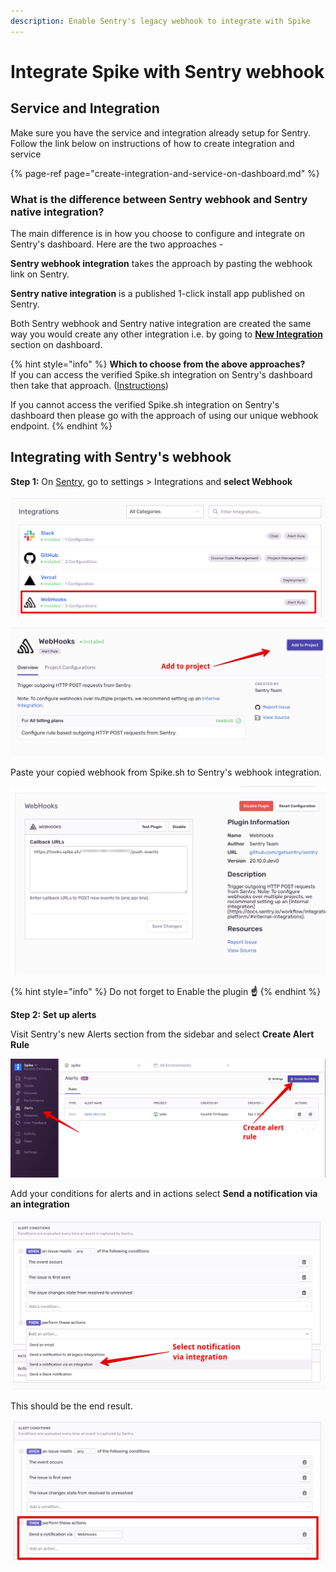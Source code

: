 ```yaml
---
description: Enable Sentry's legacy webhook to integrate with Spike
---
```


# Integrate Spike with Sentry webhook

## Service and Integration

Make sure you have the service and integration already setup for Sentry. Follow the link below on instructions of how to create integration and service

{% page-ref page="create-integration-and-service-on-dashboard.md" %}

### What is the difference between Sentry webhook and Sentry native integration?

The main difference is in how you choose to configure and integrate on Sentry's dashboard. Here are the two approaches - 

**Sentry webhook integration** takes the approach by pasting the webhook link on Sentry. 

**Sentry native integration** is a published 1-click install app published on Sentry. 

Both Sentry webhook and Sentry native integration are created the same way you would create any other integration i.e. by going to [**New Integration**](https://app.spike.sh/integrations/new) section on dashboard.

{% hint style="info" %}
**Which to choose from the above approaches?**  
If you can access the verified Spike.sh integration on Sentry's dashboard then take that approach. \([Instructions](https://docs.spike.sh/integrations-guideline/integrate-spike-with-sentry)\)  
  
If you cannot access the verified Spike.sh integration on Sentry's dashboard then please go with the approach of using our unique webhook endpoint. 
{% endhint %}

## Integrating with Sentry's webhook

**Step 1:** On [Sentry](https://sentry.io), go to settings &gt; Integrations and **select Webhook**

![Webhooks on Sentry](../.gitbook/assets/sentry-webhook.png)

![Add to project](../.gitbook/assets/image%20%2826%29.png)

Paste your copied webhook from Spike.sh to Sentry's webhook integration. 

![Paste Spike.sh webhook on Sentry](../.gitbook/assets/image%20%284%29.png)

{% hint style="info" %}
Do not forget to Enable the plugin **☝️**
{% endhint %}

**Step 2: Set up alerts**

Visit Sentry's new Alerts section from the sidebar and select **Create Alert Rule**

![Sentry&apos;s alert rules](../.gitbook/assets/image%20%2838%29.png)

Add your conditions for alerts and in actions select **Send a notification via an integration**

![Select notification via Integration for Webhook](../.gitbook/assets/sentry-alert-2.png)

This should be the end result. 

![Spike webook integration on Sentry](../.gitbook/assets/image%20%2858%29.png)



